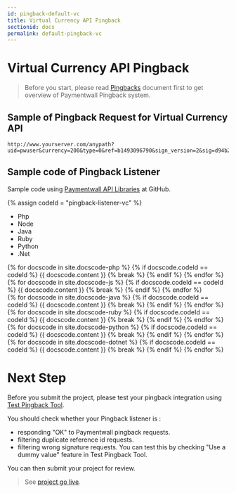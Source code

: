 ```yaml
---
id: pingback-default-vc
title: Virtual Currency API Pingback
sectionid: docs
permalink: default-pingback-vc
---
```


# Virtual Currency API Pingback

> Before you start, please read [Pingbacks](/default-pingback) document first to get overview of Paymentwall Pingback system.

## Sample of Pingback Request for Virtual Currency API

```
http://www.yourserver.com/anypath?uid=pwuser&currency=200&type=0&ref=b1493096790&sign_version=2&sig=d94b23ba8585f29978706dd1b153ead9
```

## Sample code of Pingback Listener

Sample code using [Paymentwall API Libraries](https://github.com/paymentwall) at GitHub.

{% assign codeId = "pingback-listener-vc" %}
<div class="docs-code" id="{{ codeId }}">
  <ul class="docs-code-tabs">
    <li>
      <a class="docs-code-tabs__tab is-active" lang="php">Php</a>
    </li>
    <li>
      <a class="docs-code-tabs__tab" lang="js">Node</a>
    </li>
    <li>
      <a class="docs-code-tabs__tab" lang="java">Java</a>
    </li>
    <li>
      <a class="docs-code-tabs__tab" lang="ruby">Ruby</a>
    </li>
    <li>
      <a class="docs-code-tabs__tab" lang="python">Python</a>
    </li>
    <li>
      <a class="docs-code-tabs__tab" lang="dotnet">.Net</a>
    </li>
  </ul>
  <div class="docs-code-tabs__body js-lang-php is-active">
    {% for docscode in site.docscode-php %}
    {% if docscode.codeId == codeId %}
    {{ docscode.content }}
    {% break %}
    {% endif %}
    {% endfor %}
  </div>
  <div class="docs-code-tabs__body js-lang-js">
    {% for docscode in site.docscode-js %}
    {% if docscode.codeId == codeId %}
    {{ docscode.content }}
    {% break %}
    {% endif %}
    {% endfor %}
  </div>
  <div class="docs-code-tabs__body js-lang-java">
    {% for docscode in site.docscode-java %}
    {% if docscode.codeId == codeId %}
    {{ docscode.content }}
    {% break %}
    {% endif %}
    {% endfor %}
  </div>
  <div class="docs-code-tabs__body js-lang-ruby">
    {% for docscode in site.docscode-ruby %}
    {% if docscode.codeId == codeId %}
    {{ docscode.content }}
    {% break %}
    {% endif %}
    {% endfor %}
  </div>
  <div class="docs-code-tabs__body js-lang-python">
    {% for docscode in site.docscode-python %}
    {% if docscode.codeId == codeId %}
    {{ docscode.content }}
    {% break %}
    {% endif %}
    {% endfor %}
  </div>
  <div class="docs-code-tabs__body js-lang-dotnet">
    {% for docscode in site.docscode-dotnet %}
    {% if docscode.codeId == codeId %}
    {{ docscode.content }}
    {% break %}
    {% endif %}
    {% endfor %}
  </div>
</div>

# Next Step

Before you submit the project, please test your pingback integration using [Test Pingback Tool](/sandbox/pingback-tool).

You should check whether your Pingback listener is :
- responding "OK" to Paymentwall pingback requests.
- filtering duplicate reference id requests.
- filtering wrong signature requests. You can test this by checking "Use a dummy value" feature in Test Pingback Tool.

You can then submit your project for review.

> See [project go live](/go_live-home).